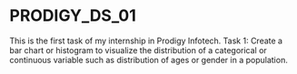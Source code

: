 # PRODIGY_DS_01
This is the first task of my internship in Prodigy Infotech.
Task 1:  Create a bar chart or histogram to visualize the distribution of a categorical or continuous variable such as distribution of ages or gender in a population.
